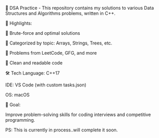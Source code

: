 📘 DSA Practice - 
This repository contains my solutions to various Data Structures and Algorithms problems, written in C++.

🚀 Highlights:

🔹 Brute-force and optimal solutions

🔹 Categorized by topic: Arrays, Strings, Trees, etc.

🔹 Problems from LeetCode, GFG, and more

🔹 Clean and readable code

🛠 Tech
Language: C++17

IDE: VS Code (with custom tasks.json)

OS: macOS

🧠 Goal:

Improve problem-solving skills for coding interviews and competitive programming.

PS: This is currently in process..will complete it soon.
